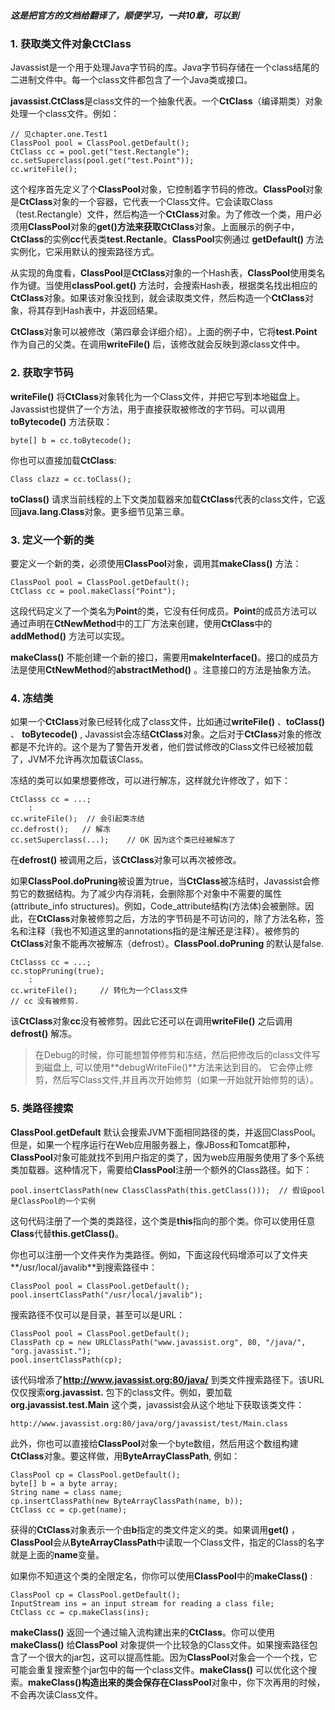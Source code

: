 ##### 这是把官方的文档给翻译了，顺便学习，一共10章，可以到

### 1. 获取类文件对象CtClass

Javassist是一个用于处理Java字节码的库。Java字节码存储在一个class结尾的二进制文件中。每一个class文件都包含了一个Java类或接口。

**javassist.CtClass**是class文件的一个抽象代表。一个**CtClass**（编译期类）对象处理一个class文件。例如：

    // 见chapter.one.Test1
    ClassPool pool = ClassPool.getDefault();
    CtClass cc = pool.get("test.Rectangle");
    cc.setSuperclass(pool.get("test.Point"));
    cc.writeFile();
    
这个程序首先定义了个**ClassPool**对象，它控制着字节码的修改。**ClassPool**对象是**CtClass**对象的一个容器，它代表一个Class文件。它会读取Class（test.Rectangle）文件，然后构造一个**CtClass**对象。为了修改一个类，用户必须用**ClassPool**对象的**get()**方法来获取**CtClass**对象。上面展示的例子中，**CtClass**的实例**cc**代表类**test.Rectanle**。**ClassPool**实例通过 **getDefault()** 方法实例化，它采用默认的搜索路径方式。

从实现的角度看，**ClassPool**是**CtClass**对象的一个Hash表，**ClassPool**使用类名作为键。当使用**classPool.get()** 方法时，会搜索Hash表，根据类名找出相应的**CtClass**对象。如果该对象没找到，就会读取类文件，然后构造一个**CtClass**对象，将其存到Hash表中，并返回结果。

**CtClass**对象可以被修改（第四章会详细介绍）。上面的例子中，它将**test.Point**作为自己的父类。在调用**writeFile()** 后，该修改就会反映到源class文件中。

### 2. 获取字节码

**writeFile()** 将**CtClass**对象转化为一个Class文件，并把它写到本地磁盘上。Javassist也提供了一个方法，用于直接获取被修改的字节码。可以调用**toBytecode()** 方法获取：

    byte[] b = cc.toBytecode();
    
你也可以直接加载**CtClass**:

    Class clazz = cc.toClass();
    
**toClass()** 请求当前线程的上下文类加载器来加载**CtClass**代表的class文件，它返回**java.lang.Class**对象。更多细节见第三章。

### 3. 定义一个新的类

要定义一个新的类，必须使用**ClassPool**对象，调用其**makeClass()** 方法：

    ClassPool pool = ClassPool.getDefault();
    CtClass cc = pool.makeClass("Point");
    
这段代码定义了一个类名为**Point**的类，它没有任何成员。**Point**的成员方法可以通过声明在**CtNewMethod**中的工厂方法来创建，使用**CtClass**中的**addMethod()** 方法可以实现。

**makeClass()** 不能创建一个新的接口，需要用**makeInterface()**。接口的成员方法是使用**CtNewMethod**的**abstractMethod()** 。注意接口的方法是抽象方法。

### 4. 冻结类

如果一个**CtClass**对象已经转化成了class文件，比如通过**writeFile()** 、**toClass()** 、 **toBytecode()** , Javassist会冻结**CtClass**对象。之后对于**CtClass**对象的修改都是不允许的。这个是为了警告开发者，他们尝试修改的Class文件已经被加载了，JVM不允许再次加载该Class。

冻结的类可以如果想要修改，可以进行解冻，这样就允许修改了，如下：

    CtClasss cc = ...;
        :
    cc.writeFile();  // 会引起类冻结
    cc.defrost();   // 解冻
    cc.setSuperclass(...);    // OK 因为这个类已经被解冻了
    
在**defrost()** 被调用之后，该**CtClass**对象可以再次被修改。

如果**ClassPool.doPruning**被设置为true，当**CtClass**被冻结时，Javassist会修剪它的数据结构。为了减少内存消耗，会删除那个对象中不需要的属性(attribute_info structures)。例如，Code_attribute结构(方法体)会被删除。因此，在**CtClass**对象被修剪之后，方法的字节码是不可访问的，除了方法名称，签名和注释（我也不知道这里的annotations指的是注解还是注释）。被修剪的**CtClass**对象不能再次被解冻（defrost）。**ClassPool.doPruning** 的默认是false.

    CtClasss cc = ...;
    cc.stopPruning(true);
        :
    cc.writeFile();     // 转化为一个Class文件
    // cc 没有被修剪.
    
该**CtClass**对象**cc**没有被修剪。因此它还可以在调用**writeFile()** 之后调用**defrost()** 解冻。

> 在Debug的时候，你可能想暂停修剪和冻结，然后把修改后的class文件写到磁盘上, 可以使用**debugWriteFile()**方法来达到目的。 它会停止修剪，然后写Class文件,并且再次开始修剪（如果一开始就开始修剪的话）。 

### 5. 类路径搜索

**ClassPool.getDefault** 默认会搜索JVM下面相同路径的类，并返回ClassPool。但是，如果一个程序运行在Web应用服务器上，像JBoss和Tomcat那种，**ClassPool**对象可能就找不到用户指定的类了，因为web应用服务使用了多个系统类加载器。这种情况下，需要给**ClassPool**注册一个额外的Class路径。如下：

    pool.insertClassPath(new ClassClassPath(this.getClass()));  // 假设pool是ClassPool的一个实例
    
这句代码注册了一个类的类路径，这个类是**this**指向的那个类。你可以使用任意**Class**代替**this.getClass()**。

你也可以注册一个文件夹作为类路径。例如，下面这段代码增添可以了文件夹**/usr/local/javalib**到搜索路径中：

    ClassPool pool = ClassPool.getDefault();
    pool.insertClassPath("/usr/local/javalib");
   
搜索路径不仅可以是目录，甚至可以是URL：

    ClassPool pool = ClassPool.getDefault();
    ClassPath cp = new URLClassPath("www.javassist.org", 80, "/java/", "org.javassist.");
    pool.insertClassPath(cp);
    
该代码增添了**http://www.javassist.org:80/java/** 到类文件搜索路径下。该URL仅仅搜索**org.javassist.** 包下的class文件。例如，要加载**org.javassist.test.Main** 这个类，javassist会从这个地址下获取该类文件：

    http://www.javassist.org:80/java/org/javassist/test/Main.class
    
此外，你也可以直接给**ClassPool**对象一个byte数组，然后用这个数组构建**CtClass**对象。要这样做，用**ByteArrayClassPath**, 例如：

    ClassPool cp = ClassPool.getDefault();
    byte[] b = a byte array;
    String name = class name;
    cp.insertClassPath(new ByteArrayClassPath(name, b));
    CtClass cc = cp.get(name);
    
获得的**CtClass**对象表示一个由**b**指定的类文件定义的类。如果调用**get()** ，**ClassPool**会从**ByteArrayClassPath**中读取一个Class文件，指定的Class的名字就是上面的**name**变量。

如果你不知道这个类的全限定名，你你可以使用**ClassPool**中的**makeClass()** :

    ClassPool cp = ClassPool.getDefault();
    InputStream ins = an input stream for reading a class file;
    CtClass cc = cp.makeClass(ins);
    
**makeClass()** 返回一个通过输入流构建出来的**CtClass**。你可以使用**makeClass()** 给**ClassPool** 对象提供一个比较急的Class文件。如果搜索路径包含了一个很大的jar包，这可以提高性能。因为**ClassPool**对象会一个一个找，它可能会重复搜索整个jar包中的每一个class文件。**makeClass()** 可以优化这个搜索。**makeClass()**构造出来的类会保存在**ClassPool**对象中，你下次再用的时候，不会再次读Class文件。